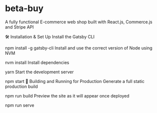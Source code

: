 # beta-buy
A fully functional E-commerce web shop built with React.js, Commerce.js and Stripe API

🛠 Installation & Set Up
Install the Gatsby CLI

npm install -g gatsby-cli
Install and use the correct version of Node using NVM

nvm install
Install dependencies

yarn
Start the development server

npm start
🚀 Building and Running for Production
Generate a full static production build

npm run build
Preview the site as it will appear once deployed

npm run serve
